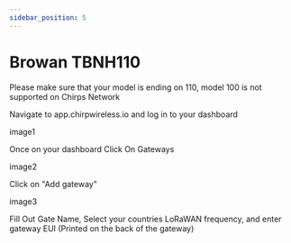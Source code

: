 ```yaml
---
sidebar_position: 5
---
```


# Browan TBNH110

Please make sure that your model is ending on 110, model 100 is not supported on Chirps Network

Navigate to app.chirpwireless.io and log in to your dashboard

image1

Once on your dashboard Click On Gateways

image2

Click on "Add gateway"

image3

Fill Out Gate Name, Select your countries LoRaWAN frequency, and enter gateway EUI (Printed on the back of the gateway)
